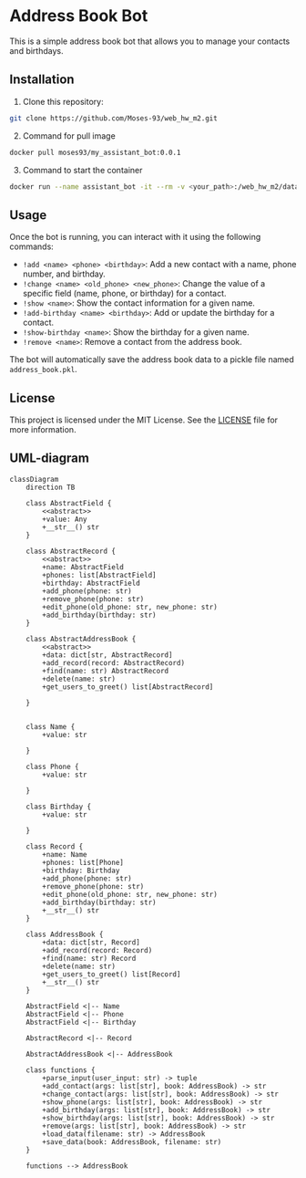 # Address Book Bot

This is a simple address book bot that allows you to manage your contacts and birthdays.

## Installation

1. Clone this repository:

```bash
git clone https://github.com/Moses-93/web_hw_m2.git
```


2. Command for pull image

```bash
docker pull moses93/my_assistant_bot:0.0.1
```

3. Command to start the container
```bash
docker run --name assistant_bot -it --rm -v <your_path>:/web_hw_m2/data moses93/my_assistant_bot:0.0.1
```

## Usage

Once the bot is running, you can interact with it using the following commands:

- `!add <name> <phone> <birthday>`: Add a new contact with a name, phone number, and birthday.
- `!change <name> <old_phone> <new_phone>`: Change the value of a specific field (name, phone, or birthday) for a contact.
- `!show <name>`: Show the contact information for a given name.
- `!add-birthday <name> <birthday>`: Add or update the birthday for a contact.
- `!show-birthday <name>`: Show the birthday for a given name.
- `!remove <name>`: Remove a contact from the address book.

The bot will automatically save the address book data to a pickle file named `address_book.pkl`.


## License

This project is licensed under the MIT License. See the [LICENSE](LICENSE) file for more information.


## UML-diagram

```mermaid
classDiagram
    direction TB

    class AbstractField {
        <<abstract>>
        +value: Any
        +__str__() str
    }

    class AbstractRecord {
        <<abstract>>
        +name: AbstractField
        +phones: list[AbstractField]
        +birthday: AbstractField
        +add_phone(phone: str)
        +remove_phone(phone: str)
        +edit_phone(old_phone: str, new_phone: str)
        +add_birthday(birthday: str)
    }

    class AbstractAddressBook {
        <<abstract>>
        +data: dict[str, AbstractRecord]
        +add_record(record: AbstractRecord)
        +find(name: str) AbstractRecord
        +delete(name: str)
        +get_users_to_greet() list[AbstractRecord]
        
    }


    class Name {
        +value: str
        
    }

    class Phone {
        +value: str
        
    }

    class Birthday {
        +value: str
        
    }

    class Record {
        +name: Name
        +phones: list[Phone]
        +birthday: Birthday
        +add_phone(phone: str)
        +remove_phone(phone: str)
        +edit_phone(old_phone: str, new_phone: str)
        +add_birthday(birthday: str)
        +__str__() str
    }

    class AddressBook {
        +data: dict[str, Record]
        +add_record(record: Record)
        +find(name: str) Record
        +delete(name: str)
        +get_users_to_greet() list[Record]
        +__str__() str
    }

    AbstractField <|-- Name
    AbstractField <|-- Phone
    AbstractField <|-- Birthday

    AbstractRecord <|-- Record

    AbstractAddressBook <|-- AddressBook

    class functions {
        +parse_input(user_input: str) -> tuple
        +add_contact(args: list[str], book: AddressBook) -> str
        +change_contact(args: list[str], book: AddressBook) -> str
        +show_phone(args: list[str], book: AddressBook) -> str
        +add_birthday(args: list[str], book: AddressBook) -> str
        +show_birthday(args: list[str], book: AddressBook) -> str
        +remove(args: list[str], book: AddressBook) -> str
        +load_data(filename: str) -> AddressBook
        +save_data(book: AddressBook, filename: str)
    }

    functions --> AddressBook
